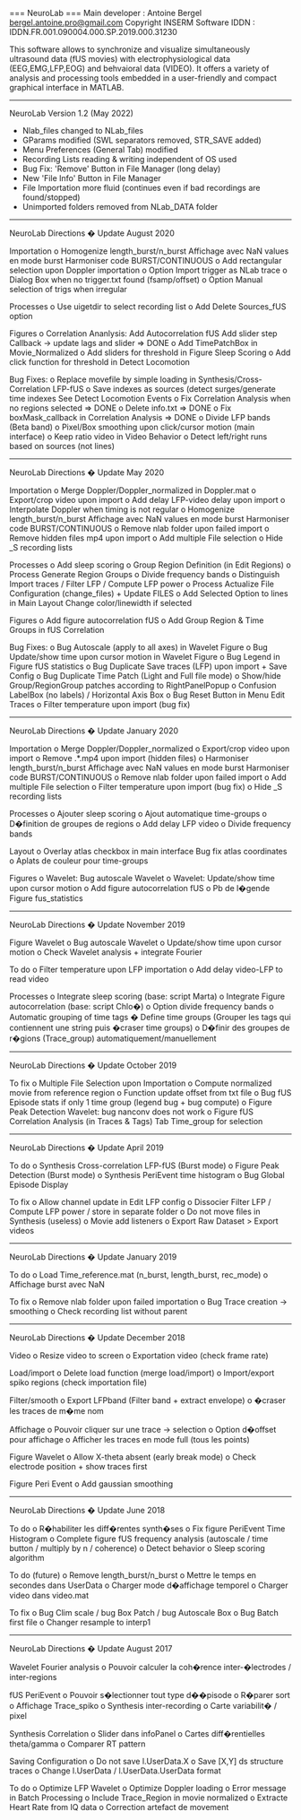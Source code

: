 === NeuroLab ===
Main developer : Antoine Bergel <bergel.antoine.pro@gmail.com>
Copyright INSERM
Software IDDN : IDDN.FR.001.090004.000.SP.2019.000.31230

This software allows to synchronize and visualize simultaneously ultrasound data (fUS movies) with electrophysiological data (EEG,EMG,LFP,EOG) and behvaioral data (VIDEO).
It offers a variety of analysis and processing tools embedded in a user-friendly and compact graphical interface in MATLAB.

---------------------------------------------------------------------------
NeuroLab Version 1.2 (May 2022)

- Nlab_files changed to NLab_files
- GParams modified (SWL separators removed, STR_SAVE added)
- Menu Preferences (General Tab) modified
- Recording Lists reading & writing independent of OS used
- Bug Fix: 'Remove' Button in File Manager (long delay)
- New 'File Info' Button in File Manager
- File Importation more fluid (continues even if bad recordings are found/stopped)
- Unimported folders removed from NLab_DATA folder

---------------------------------------------------------------------------
NeuroLab Directions � Update August 2020

Importation
o	Homogenize length_burst/n_burst
		Affichage avec NaN values en mode burst
		Harmoniser code BURST/CONTINUOUS
o	Add rectangular selection upon Doppler importation
o	Option Import trigger as NLab trace
o	Dialog Box when no trigger.txt found (fsamp/offset)
o	Option Manual selection of trigs when irregular

Processes
o	Use uigetdir to select recording list
o	Add Delete Sources_fUS option

Figures
o	Correlation Ananlysis: 
		Add Autocorrelation fUS
		Add slider step Callback -> update lags and slider                  => DONE
o	Add TimePatchBox in Movie_Normalized
o	Add sliders for threshold in Figure Sleep Scoring
o	Add click function for threshold in Detect Locomotion

Bug Fixes: 
o	Replace movefile by simple loading in Synthesis/Cross-Correlation LFP-fUS
o	Save indexes as sources (detect surges/generate time indexes
		See Detect Locomotion Events
o	Fix Correlation Analysis when no regions selected                       => DONE
o	Delete info.txt                                                         => DONE
o	Fix boxMask_callback in Correlation Analysis                            => DONE
o	Divide LFP bands (Beta band)
o	Pixel/Box smoothing upon click/cursor motion (main interface)
o	Keep ratio video in Video Behavior
o	Detect left/right runs based on sources (not lines)

---------------------------------------------------------------------------
NeuroLab Directions � Update May 2020

Importation
o	Merge Doppler/Doppler_normalized in Doppler.mat
o	Export/crop video upon import
o	Add delay LFP-video delay upon import
o	Interpolate Doppler when timing is not regular
o	Homogenize length_burst/n_burst
		Affichage avec NaN values en mode burst
		Harmoniser code BURST/CONTINUOUS
o	Remove nlab folder upon failed import
o	Remove hidden files mp4 upon import
o	Add multiple File selection
o	Hide _S recording lists

Processes
o	Add sleep scoring
o	Group Region Definition (in Edit Regions)
o	Process Generate Region Groups
o	Divide frequency bands
o	Distinguish Import traces / Filter LFP / Compute LFP power
o	Process Actualize File Configuration (change_files) + Update FILES
o	Add Selected Option to lines in Main Layout 
		Change color/linewidth if selected

Figures
o	Add figure autocorrelation fUS
o	Add Group Region & Time Groups in fUS Correlation

Bug Fixes: 
o	Bug Autoscale (apply to all axes) in Wavelet Figure
o	Bug Update/show time upon cursor motion in Wavelet Figure
o	Bug Legend in Figure fUS statistics
o	Bug Duplicate Save traces (LFP) upon import + Save Config
o	Bug Duplicate Time Patch (Light and Full file mode)
o	Show/hide Group/RegionGroup patches according to RightPanelPopup
o	Confusion LabelBox (no labels) / Horizontal Axis Box
o	Bug Reset Button in Menu Edit Traces
o	Filter temperature upon import (bug fix)

---------------------------------------------------------------------------
NeuroLab Directions � Update January 2020

Importation
o	Merge Doppler/Doppler_normalized
o	Export/crop video upon import
o	Remove .*.mp4 upon import (hidden files)
o	Harmoniser length_burst/n_burst
		Affichage avec NaN values en mode burst
		Harmoniser code BURST/CONTINUOUS
o	Remove nlab folder upon failed import
o	Add multiple File selection
o	Filter temperature upon import (bug fix)
o	Hide _S recording lists

Processes
o	Ajouter sleep scoring
o	Ajout automatique time-groups
o	D�finition de groupes de regions 
o	Add delay LFP video
o	Divide frequency bands

Layout
o	Overlay atlas checkbox in main interface
        Bug fix atlas coordinates
o	Aplats de couleur pour time-groups

Figures
o	Wavelet: Bug autoscale Wavelet
o	Wavelet: Update/show time upon cursor motion
o	Add figure autocorrelation fUS
o	Pb de l�gende Figure fus_statistics

---------------------------------------------------------------------------
NeuroLab Directions � Update November 2019

Figure Wavelet
o	Bug autoscale Wavelet
o	Update/show time upon cursor motion
o	Check Wavelet analysis + integrate Fourier

To do
o	Filter temperature upon LFP importation
o	Add delay video-LFP to read video

Processes
o	Integrate sleep scoring (base: script Marta)
o	Integrate Figure autocorrelation (base: script Chlo�)
o	Option divide frequency bands
o	Automatic grouping of time tags � Define time groups
		(Grouper les tags qui contiennent une string puis �craser time groups)
o	D�finir des groupes de r�gions (Trace_group) automatiquement/manuellement

---------------------------------------------------------------------------
NeuroLab Directions � Update October 2019

To fix 
o	Multiple File Selection upon Importation
o	Compute normalized movie from reference region
o	Function update offset from txt file
o	Bug fUS Episode stats if only 1 time group (legend bug + bug compute)
o	Figure Peak Detection Wavelet: bug nanconv does not work
o	Figure fUS Correlation Analysis (in Traces & Tags) Tab Time_group for selection

---------------------------------------------------------------------------
NeuroLab Directions � Update April 2019

To do 
o	Synthesis Cross-correlation LFP-fUS (Burst mode)
o	Figure Peak Detection (Burst mode)
o	Synthesis PeriEvent time histogram
o	Bug Global Episode Display

To fix
o	Allow channel update in Edit LFP config
o	Dissocier Filter LFP / Compute LFP power / store in separate folder
o	Do not move files in Synthesis (useless)
o	Movie add listeners
o	Export Raw Dataset > Export videos

---------------------------------------------------------------------------
NeuroLab Directions � Update January 2019

To do 
o	Load Time_reference.mat (n_burst, length_burst, rec_mode)
o	Affichage burst avec NaN

To fix
o	Remove nlab folder upon failed importation
o	Bug Trace creation -> smoothing
o	Check recording list without parent

---------------------------------------------------------------------------
NeuroLab Directions � Update December 2018

Video
o	Resize video to screen
o	Exportation video (check frame rate)

Load/import
o	Delete load function (merge load/import)
o	Import/export spiko regions (check importation file)

Filter/smooth
o	Export LFPband (Filter band + extract envelope)
o	�craser les traces de m�me nom

Affichage
o	Pouvoir cliquer sur une trace -> selection
o	Option d�offset pour affichage
o	Afficher les traces en mode full (tous les points)

Figure Wavelet
o	Allow X-theta absent (early break mode)
o	Check electrode position + show traces first

Figure Peri Event
o	Add gaussian smoothing

---------------------------------------------------------------------------
NeuroLab Directions � Update June 2018

To do
o	R�habiliter les diff�rentes synth�ses
o	Fix figure PeriEvent Time Histogram
o	Complete figure fUS frequency analysis (autoscale / time button / multiply by n / coherence)
o	Detect behavior
o	Sleep scoring algorithm

To do (future)
o	Remove length_burst/n_burst
o	Mettre le temps en secondes dans UserData
o	Charger mode d�affichage temporel
o	Charger video dans video.mat

To fix
o	Bug Clim scale / bug Box Patch / bug Autoscale Box
o	Bug Batch first file
o	Changer resample to interp1

---------------------------------------------------------------------------
NeuroLab Directions � Update August 2017

Wavelet Fourier analysis
o	Pouvoir calculer la coh�rence inter-�lectrodes / inter-regions

fUS PeriEvent
o	Pouvoir s�lectionner tout type d��pisode
o	R�parer sort
o	Affichage Trace_spiko
o	Synthesis inter-recording
o	Carte variabilit� / pixel

Synthesis Correlation 
o	Slider dans infoPanel
o	Cartes diff�rentielles theta/gamma
o	Comparer RT pattern

Saving Configuration
o	Do not save l.UserData.X
o	Save [X,Y] ds structure traces
o	Change l.UserData / l.UserData.UserData format

To do
o	Optimize LFP Wavelet
o	Optimize Doppler loading
o	Error message in Batch Processing
o	Include Trace_Region in movie normalized
o	Extracte Heart Rate from IQ data
o	Correction artefact de movement
